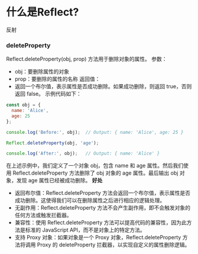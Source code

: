 # 什么是Reflect?
反射
### deleteProperty
Reflect.deleteProperty(obj, prop) 方法用于删除对象的属性。
参数：
- obj：要删除属性的对象
- prop：要删除的属性的名称
返回值：
- 返回一个布尔值，表示属性是否成功删除。如果成功删除，则返回 true，否则返回 false。
示例代码如下：
```javascript
const obj = {
  name: 'Alice',
  age: 25
};

console.log('Before:', obj);  // Output: { name: 'Alice', age: 25 }

Reflect.deleteProperty(obj, 'age');

console.log('After:', obj);   // Output: { name: 'Alice' }
```
在上述示例中，我们定义了一个对象 obj，包含 name 和 age 属性。然后我们使用 Reflect.deleteProperty 方法删除了 obj 对象的 age 属性。最后输出 obj 对象，发现 age 属性已经被成功删除。
**好处**
- 返回布尔值：Reflect.deleteProperty 方法会返回一个布尔值，表示属性是否成功删除。这使得我们可以在删除属性之后进行相应的逻辑处理。
- 无副作用：Reflect.deleteProperty 方法不会产生副作用，即不会触发对象的任何方法或触发拦截器。
- 兼容性：使用 Reflect.deleteProperty 方法可以提高代码的兼容性，因为此方法是标准的 JavaScript API，而不是对象上的特定方法。
- 支持 Proxy 对象：如果对象是一个 Proxy 对象，Reflect.deleteProperty 方法将调用 Proxy 的 deleteProperty 拦截器，以实现自定义的属性删除逻辑。
